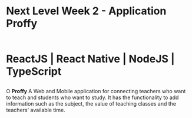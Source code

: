 <h1><br> Next Level Week 2 - Application Proffy

<br> ReactJS | React Native | NodeJS | TypeScript</h1>

<p>O <strong>Proffy</strong> A Web and Mobile application for connecting teachers who want to teach and students who want to study. It has the functionality to add information such as the subject, the value of teaching classes and the teachers' available time.</p>

